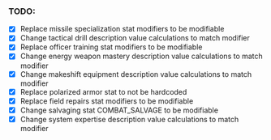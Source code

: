 ### TODO:
- [x] Replace missile specialization stat modifiers to be modifiable
- [x] Change tactical drill description value calculations to match modifier
- [x] Replace officer training stat modifiers to be modifiable
- [x] Change energy weapon mastery description value calculations to match modifier
- [x] Change makeshift equipment description value calculations to match modifier
- [x] Replace polarized armor stat to not be hardcoded
- [x] Replace field repairs stat modifiers to be modifiable
- [x] Change salvaging stat COMBAT_SALVAGE to be modifiable
- [x] Change system expertise description value calculations to match modifier